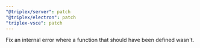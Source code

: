 ```yaml
---
"@triplex/server": patch
"@triplex/electron": patch
"triplex-vsce": patch
---
```


Fix an internal error where a function that should have been defined wasn't.
